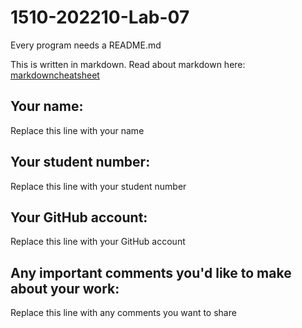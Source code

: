 # 1510-202210-Lab-07

Every program needs a README.md

This is written in markdown. Read about markdown here: [markdowncheatsheet](https://www.markdownguide.org/cheat-sheet/)

## Your name:
Replace this line with your name

## Your student number:
Replace this line with your student number

## Your GitHub account:
Replace this line with your GitHub account

## Any important comments you'd like to make about your work:
Replace this line with any comments you want to share
